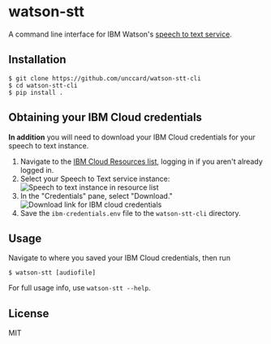 # watson-stt
A command line interface for IBM Watson's [speech to text service](https://cloud.ibm.com/catalog/services/speech-to-text).

## Installation
```
$ git clone https://github.com/unccard/watson-stt-cli
$ cd watson-stt-cli
$ pip install .
```

## Obtaining your IBM Cloud credentials
**In addition** you will need to download your IBM Cloud credentials for your speech to text instance.
1. Navigate to the [IBM Cloud Resources list](https://cloud.ibm.com/resources), logging in if you aren't already logged in.
2. Select your Speech to Text service instance:<br>
   ![Speech to text instance in resource list](docs/service-list.png)
3. In the "Credentials" pane, select "Download."<br>
   ![Download link for IBM cloud credentials](docs/download-credentials.png)
4. Save the `ibm-credentials.env` file to the `watson-stt-cli` directory.

## Usage
Navigate to where you saved your IBM Cloud credentials, then run
```
$ watson-stt [audiofile]
```
For full usage info, use `watson-stt --help`.
## License
MIT
